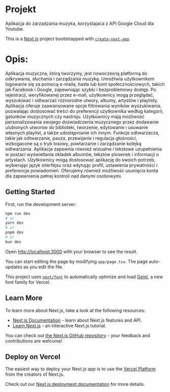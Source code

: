 # Projekt
Aplikacja do zarzadzania muzyka, korzystajaca z API Google Cloud dla Youtube.

This is a [Next.js](https://nextjs.org) project bootstrapped with [`create-next-app`](https://nextjs.org/docs/app/api-reference/cli/create-next-app).

# Opis: 
Aplikacja muzyczna, którą tworzymy, jest nowoczesną platformą do odkrywania, słuchania i zarządzania muzyką. Umożliwia użytkownikom logowanie się za pomocą e-maila, hasła lub kont społecznościowych, takich jak Facebook i Google, zapewniając szybki i bezproblemowy dostęp. Po rejestracji, weryfikowanej przez e-mail, użytkownicy mogą przeglądać, wyszukiwać i odtwarzać różnorodne utwory, albumy, artystów i playlisty. Aplikacja oferuje zaawansowane opcje filtrowania wyników wyszukiwania, pozwalając dostosować treści do preferencji użytkownika według kategorii, gatunków muzycznych czy nastroju. Użytkownicy mają możliwość personalizowania swojego doświadczenia muzycznego przez dodawanie ulubionych utworów do biblioteki, tworzenie, edytowanie i usuwanie własnych playlist, a także udostępnianie ich innym. Funkcje odtwarzacza, takie jak odtwarzanie, pauza, przewijanie i regulacja głośności, wzbogacone są o tryb losowy, powtarzanie i zarządzanie kolejką odtwarzania. Aplikacja zapewnia również wizualne i tekstowe uzupełnienia w postaci wyświetlania okładek albumów, tekstów piosenek i informacji o artystach. Użytkownicy mogą dostosować aplikację do swoich potrzeb, wybierając język interfejsu oraz edytując profil, ustawienia prywatności i preferencje powiadomień. Oferujemy również możliwość usunięcia konta dla zapewnienia pełnej kontroli nad danymi osobowymi.

## Getting Started

First, run the development server:

```bash
npm run dev
# or
yarn dev
# or
pnpm dev
# or
bun dev
```

Open [http://localhost:3000](http://localhost:3000) with your browser to see the result.

You can start editing the page by modifying `app/page.tsx`. The page auto-updates as you edit the file.

This project uses [`next/font`](https://nextjs.org/docs/app/building-your-application/optimizing/fonts) to automatically optimize and load [Geist](https://vercel.com/font), a new font family for Vercel.

## Learn More

To learn more about Next.js, take a look at the following resources:

- [Next.js Documentation](https://nextjs.org/docs) - learn about Next.js features and API.
- [Learn Next.js](https://nextjs.org/learn) - an interactive Next.js tutorial.

You can check out [the Next.js GitHub repository](https://github.com/vercel/next.js) - your feedback and contributions are welcome!

## Deploy on Vercel

The easiest way to deploy your Next.js app is to use the [Vercel Platform](https://vercel.com/new?utm_medium=default-template&filter=next.js&utm_source=create-next-app&utm_campaign=create-next-app-readme) from the creators of Next.js.

Check out our [Next.js deployment documentation](https://nextjs.org/docs/app/building-your-application/deploying) for more details.

